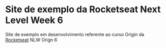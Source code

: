 # Site de exemplo da Rocketseat Next Level Week 6
Site de exemplo em desenvolvimento referente ao curso Origin da [Rocketseat](https://rocketseat.com.br/) NLW Orign 6
